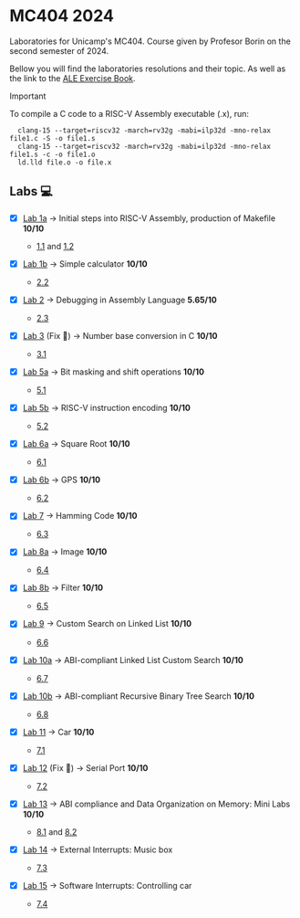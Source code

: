 # MC404 2024
Laboratories for Unicamp's MC404. Course given by Profesor Borin on the second semester of 2024.

Bellow you will find the laboratories resolutions and their topic. As well as the link to the [ALE Exercise Book](https://riscv-programming.org/ale-exercise-book/book/title-page.html).

> [!IMPORTANT]
> To compile a C code to a RISC-V Assembly executable (.x), run:
> ```console
>   clang-15 --target=riscv32 -march=rv32g -mabi=ilp32d -mno-relax file1.c -S -o file1.s
>   clang-15 --target=riscv32 -march=rv32g -mabi=ilp32d -mno-relax file1.s -c -o file1.o
>   ld.lld file.o -o file.x
>```


## Labs 💻

- [x] [Lab 1a](https://github.com/Asteria101/MC404_024/tree/main/laboratories/l01a) &rarr; Initial steps into RISC-V Assembly, production of Makefile **10/10**
    - [1.1](https://riscv-programming.org/ale-exercise-book/book/ch01-01-code-generation-tools.html) and [1.2](https://riscv-programming.org/ale-exercise-book/book/ch01-02-code-generation-tools.html)

- [x] [Lab 1b](https://github.com/Asteria101/MC404_024/tree/main/laboratories/l01b) &rarr; Simple calculator **10/10**
    - [2.2](https://riscv-programming.org/ale-exercise-book/book/ch02-02-using-assistant.html)

- [x] [Lab 2](https://github.com/Asteria101/MC404_024/tree/main/laboratories/l02) &rarr; Debugging in Assembly Language **5.65/10** 
    - [2.3](https://riscv-programming.org/ale-exercise-book/book/ch02-03-debugging-a-program.html)

- [x] [Lab 3](https://github.com/Asteria101/MC404_024/tree/main/laboratories/l03) (Fix 🐛) &rarr; Number base conversion in C **10/10**
    - [3.1](https://riscv-programming.org/ale-exercise-book/book/ch03-01-base-conversion-c.html#number-base-conversion-in-c)

- [x] [Lab 5a](https://github.com/Asteria101/MC404_024/tree/main/laboratories/l05a) &rarr; Bit masking and shift operations **10/10**
    - [5.1](https://riscv-programming.org/ale-exercise-book/book/ch05-01-bit-masking-shift-operations.html)

- [x] [Lab 5b](https://github.com/Asteria101/MC404_024/tree/main/laboratories/l05b) &rarr; RISC-V instruction encoding **10/10**
    - [5.2](https://riscv-programming.org/ale-exercise-book/book/ch05-02-riscv-instruction-encoding.html)

- [x] [Lab 6a](https://github.com/Asteria101/MC404_024/tree/main/laboratories/l06a) &rarr; Square Root **10/10**
    - [6.1](https://riscv-programming.org/ale-exercise-book/book/ch06-01-square-root.html)

- [x] [Lab 6b](https://github.com/Asteria101/MC404_024/tree/main/laboratories/l06b) &rarr; GPS **10/10**
    - [6.2](https://riscv-programming.org/ale-exercise-book/book/ch06-02-gps.html)

- [x] [Lab 7](https://github.com/Asteria101/MC404_024/tree/main/laboratories/l07) &rarr; Hamming Code **10/10**
    - [6.3](https://riscv-programming.org/ale-exercise-book/book/ch06-03-hamming-code.html)

- [x] [Lab 8a](https://github.com/Asteria101/MC404_024/tree/main/laboratories/l08a) &rarr; Image **10/10**
    - [6.4](https://riscv-programming.org/ale-exercise-book/book/ch06-04-image-on-canvas.html)

- [x] [Lab 8b](https://github.com/Asteria101/MC404_024/tree/main/laboratories/l08b) &rarr; Filter **10/10**
    - [6.5](https://riscv-programming.org/ale-exercise-book/book/ch06-05-apply-filter.html)

- [x] [Lab 9](https://github.com/Asteria101/MC404_024/tree/main/laboratories/l09) &rarr; Custom Search on Linked List **10/10**
    - [6.6](https://riscv-programming.org/ale-exercise-book/book/ch06-06-linked-list.html)

- [x] [Lab 10a](https://github.com/Asteria101/MC404_024/tree/main/laboratories/l10a) &rarr; ABI-compliant Linked List Custom Search **10/10**
    - [6.7](https://riscv-programming.org/ale-exercise-book/book/ch06-07-abi-linked-list.html)

- [x] [Lab 10b](https://github.com/Asteria101/MC404_024/tree/main/laboratories/l10b) &rarr; ABI-compliant Recursive Binary Tree Search **10/10**
    - [6.8](https://riscv-programming.org/ale-exercise-book/book/ch06-08-abi-recursive-binary-tree.html)

- [x] [Lab 11](https://github.com/Asteria101/MC404_024/tree/main/laboratories/l11) &rarr; Car **10/10**
    - [7.1](https://riscv-programming.org/ale-exercise-book/book/ch07-01-peripheral-controlling-the-car.html)

- [x] [Lab 12](https://github.com/Asteria101/MC404_024/tree/main/laboratories/l12) (Fix 🐛) &rarr; Serial Port **10/10**
    - [7.2](https://riscv-programming.org/ale-exercise-book/book/ch07-02-peripheral-using-serial-port.html)

- [x] [Lab 13](https://github.com/Asteria101/MC404_024/tree/main/laboratories/l13) &rarr; ABI compliance and Data Organization on Memory: Mini Labs **10/10**
    - [8.1](https://riscv-programming.org/ale-exercise-book/book/ch08-01-ABI.html) and [8.2](https://riscv-programming.org/ale-exercise-book/book/ch08-02-data-organization.html)

- [x] [Lab 14](https://github.com/Asteria101/MC404_024/tree/main/laboratories/l14) &rarr; External Interrupts: Music box
    - [7.3](https://riscv-programming.org/ale-exercise-book/book/ch07-03-interrupts-midi-player.html)

- [x] [Lab 15](https://github.com/Asteria101/MC404_024/tree/main/laboratories/l15) &rarr; Software Interrupts: Controlling car
    - [7.4](https://riscv-programming.org/ale-exercise-book/book/ch07-04-interrupts-controlling-the-car.html)